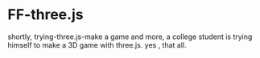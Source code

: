 # FF-three.js
shortly, trying-three.js-make a game
and more, a college student is trying himself to make a 3D game with three.js.
yes , that all.
